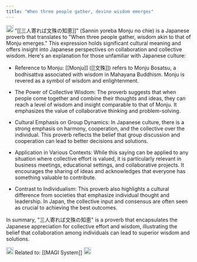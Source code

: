 ```yaml
---
title: "When three people gather, devine wisdom emerges"
---
```


<img src='https://scrapbox.io/api/pages/nishio-en/gpt/icon' alt='gpt.icon' height="19.5"/> "[[三人寄れば文殊の知恵]]" (Sannin yoreba Monju no chie) is a Japanese proverb that translates to "When three people gather, wisdom akin to that of Monju emerges." This expression holds significant cultural meaning and offers insight into Japanese perspectives on collaboration and collective wisdom. Here's an explanation for those unfamiliar with Japanese culture:

- Reference to Monju: [[Monju]] ([[文殊]]) refers to Monju Bosatsu, a bodhisattva associated with wisdom in Mahayana Buddhism. Monju is revered as a symbol of wisdom and enlightenment.

- The Power of Collective Wisdom: The proverb suggests that when people come together and combine their thoughts and ideas, they can reach a level of wisdom and insight comparable to that of Monju. It emphasizes the value of collaborative thinking and problem-solving.

- Cultural Emphasis on Group Dynamics: In Japanese culture, there is a strong emphasis on harmony, cooperation, and the collective over the individual. This proverb reflects the belief that group discussion and cooperation can lead to better decisions and solutions.

- Application in Various Contexts: While this saying can be applied to any situation where collective effort is valued, it is particularly relevant in business meetings, educational settings, and collaborative projects. It encourages the sharing of ideas and acknowledges that everyone has something valuable to contribute.

- Contrast to Individualism: This proverb also highlights a cultural difference from societies that emphasize individual thought and leadership. In Japan, the collective input and consensus are often seen as crucial to achieving the best outcomes.

In summary, "三人寄れば文殊の知恵" is a proverb that encapsulates the Japanese appreciation for collective effort and wisdom, illustrating the belief that collaboration among individuals can lead to superior wisdom and solutions.

<img src='https://scrapbox.io/api/pages/nishio-en/nishio/icon' alt='nishio.icon' height="19.5"/> Related to: [[MAGI System]]
<img src='https://scrapbox.io/api/pages/nishio-en/en/icon' alt='en.icon' height="19.5"/>
